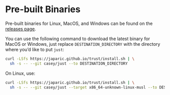 # Pre-built Binaries

Pre-built binaries for Linux, MacOS, and Windows can be found on the [releases page](https://github.com/casey/just/releases).

You can use the following command to download the latest binary for MacOS or Windows, just replace `DESTINATION_DIRECTORY` with the directory where you’d like to put `just`:

```sh
curl -LSfs https://japaric.github.io/trust/install.sh | \
  sh -s -- --git casey/just --to DESTINATION_DIRECTORY
```

On Linux, use:

```sh
curl -LSfs https://japaric.github.io/trust/install.sh | \
  sh -s -- --git casey/just --target x86_64-unknown-linux-musl --to DESTINATION_DIRECTORY
```